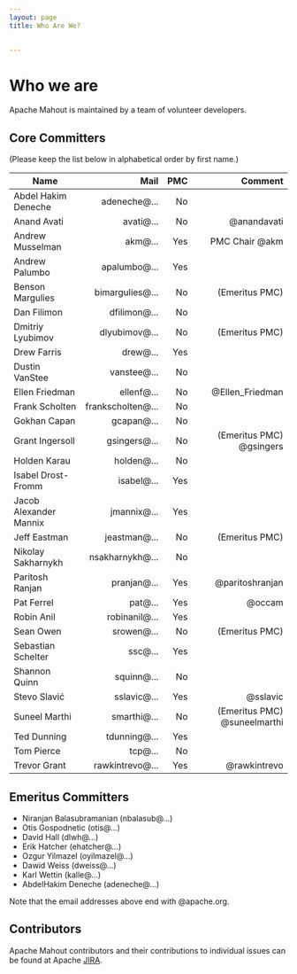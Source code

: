 ```yaml
---
layout: page
title: Who Are We?

    
---
```


<a name="WhoWeAre-Whoweare"></a>
# Who we are

Apache Mahout is maintained by a team of volunteer developers.

<a name="WhoWeAre-CoreCommitters"></a>
## Core Committers

(Please keep the list below in alphabetical order by first name.)

Name                    | Mail              | PMC | Comment 
------------------------|------------------:|------:|---:|
Abdel Hakim Deneche     | adeneche@...      | No  | 
Anand Avati             | avati@...         | No  | @anandavati
Andrew Musselman        | akm@...           | Yes | PMC Chair @akm
Andrew Palumbo          | apalumbo@...      | Yes | 
Benson Margulies        | bimargulies@...   | No  | (Emeritus PMC)
Dan Filimon             | dfilimon@...      | No  | 
Dmitriy Lyubimov        | dlyubimov@...     | No  | (Emeritus PMC)
Drew Farris             | drew@...          | Yes | 
Dustin VanStee          | vanstee@...       | No  | 
Ellen Friedman          | ellenf@...        | No  | @Ellen_Friedman
Frank Scholten          | frankscholten@... | No  | 
Gokhan Capan            | gcapan@...        | No  | 
Grant Ingersoll         | gsingers@...      | No  | (Emeritus PMC) @gsingers
Holden Karau            | holden@...        | No  | 
Isabel Drost-Fromm      | isabel@...        | Yes | <!--Passion for free software (development, but to some extend also the political and economic implications), interested in agile development and project management, lives in Germany. Follow me on Twitter @MaineC-->
Jacob Alexander Mannix  | jmannix@...       | Yes | 
Jeff Eastman            | jeastman@...      | No  | (Emeritus PMC)
Nikolay Sakharnykh      | nsakharnykh@...   | No  | 
Paritosh Ranjan         | pranjan@...       | Yes | @paritoshranjan
Pat Ferrel              | pat@...           | Yes | @occam 
Robin Anil              | robinanil@...     | Yes | 
Sean Owen               | srowen@...        | No  | (Emeritus PMC)
Sebastian Schelter      | ssc@...           | Yes | 
Shannon Quinn           | squinn@...        | No  | 
Stevo Slavić            | sslavic@...       | Yes | @sslavic
Suneel Marthi           | smarthi@...       | No  | (Emeritus PMC) @suneelmarthi
Ted Dunning             | tdunning@...      | Yes | 
Tom Pierce              | tcp@...           | No  | 
Trevor Grant            | rawkintrevo@...   | Yes | @rawkintrevo 

<a name="WhoWeAre-EmeritusCommitters"></a>
## Emeritus Committers

* Niranjan Balasubramanian (nbalasub@...)
* Otis Gospodnetic (otis@...)
* David Hall (dlwh@...)
* Erik Hatcher (ehatcher@...)
* Ozgur Yilmazel (oyilmazel@...)
* Dawid Weiss (dweiss@...)
* Karl Wettin (kalle@...)
* AbdelHakim Deneche (adeneche@...)

Note that the email addresses above end with @apache.org.

<a name="WhoWeAre-Contributors"></a>
## Contributors

Apache Mahout contributors and their contributions to individual issues can be found at Apache <a href="http://issues.apache.org/jira/browse/MAHOUT">JIRA</a>.
